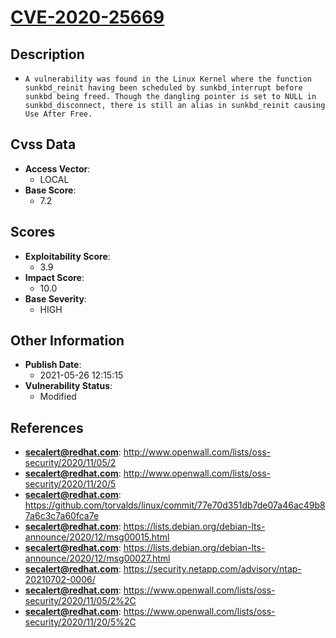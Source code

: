 
# [CVE-2020-25669](https://cve.mitre.org/cgi-bin/cvename.cgi?name=CVE-2020-25669)

## Description

- `A vulnerability was found in the Linux Kernel where the function sunkbd_reinit having been scheduled by sunkbd_interrupt before sunkbd being freed. Though the dangling pointer is set to NULL in sunkbd_disconnect, there is still an alias in sunkbd_reinit causing Use After Free.`

## Cvss Data

- **Access Vector**:
  - LOCAL
- **Base Score**:
  - 7.2

## Scores

- **Exploitability Score**:
  - 3.9
- **Impact Score**:
  - 10.0
- **Base Severity**:
  - HIGH

## Other Information

- **Publish Date**:
  - 2021-05-26 12:15:15
- **Vulnerability Status**:
  - Modified

## References

- **secalert@redhat.com**: http://www.openwall.com/lists/oss-security/2020/11/05/2
- **secalert@redhat.com**: http://www.openwall.com/lists/oss-security/2020/11/20/5
- **secalert@redhat.com**: https://github.com/torvalds/linux/commit/77e70d351db7de07a46ac49b87a6c3c7a60fca7e
- **secalert@redhat.com**: https://lists.debian.org/debian-lts-announce/2020/12/msg00015.html
- **secalert@redhat.com**: https://lists.debian.org/debian-lts-announce/2020/12/msg00027.html
- **secalert@redhat.com**: https://security.netapp.com/advisory/ntap-20210702-0006/
- **secalert@redhat.com**: https://www.openwall.com/lists/oss-security/2020/11/05/2%2C
- **secalert@redhat.com**: https://www.openwall.com/lists/oss-security/2020/11/20/5%2C
